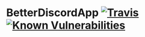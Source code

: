 # BetterDiscordApp [![Travis][build-badge]][build] [![Known Vulnerabilities][snyk-badge]][snyk-url]

[build-badge]: https://img.shields.io/travis/JsSucks/BetterDiscordApp/master.svg
[build]: https://travis-ci.org/JsSucks/BetterDiscordApp

[snyk-badge]: https://snyk.io/test/github/JsSucks/BetterDiscordApp/badge.svg
[snyk-url]: https://snyk.io/test/github/JsSucks/BetterDiscordApp
